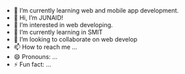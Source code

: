 - 🌱 I’m currently learning web and mobile app development.
- 👋 Hi, I’m JUNAID!
- 👀 I’m interested in web developing.
- 🌱 I’m currently learning in SMIT
- 💞️ I’m looking to collaborate on web develop
- 📫 How to reach me ...
- 😄 Pronouns: ...
- ⚡ Fun fact: ...

<!---
junaidxkakar/junaidxkakar is a ✨ special ✨ repository because its `README.md` (this file) appears on your GitHub profile.
You can click the Preview link to take a look at your changes.
--->
